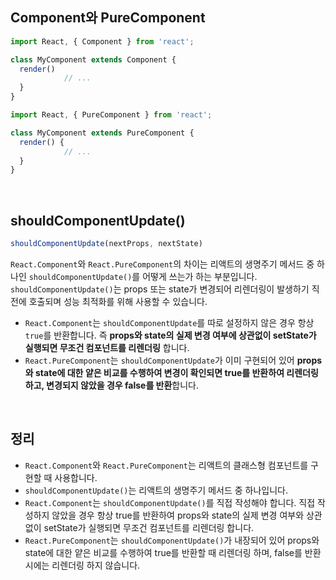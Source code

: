 ## Component와 PureComponent

```jsx
import React, { Component } from 'react';

class MyComponent extends Component {
  render() 
			// ...
  }
}
```

```jsx
import React, { PureComponent } from 'react';

class MyComponent extends PureComponent {
  render() {
			// ...
  }
}
```

<br />

## shouldComponentUpdate()

```jsx
shouldComponentUpdate(nextProps, nextState)
```

`React.Component`와 `React.PureComponent`의 차이는 리액트의 생명주기 메서드 중 하나인 `shouldComponentUpdate()`를 어떻게 쓰는가 하는 부분입니다. `shouldComponentUpdate()`는 props 또는 state가 변경되어 리렌더링이 발생하기 직전에 호출되며 성능 최적화를 위해 사용할 수 있습니다.

- `React.Component`는 `shouldComponentUpdate`를 따로 설정하지 않은 경우 항상 `true`를 반환합니다. 즉 **props와 state의 실제 변경 여부에 상관없이 setState가 실행되면 무조건 컴포넌트를 리렌더링** 합니다.
- `React.PureComponent`는 `shouldComponentUpdate`가 이미 구현되어 있어 **props와 state에 대한 얕은 비교를 수행하여 변경이 확인되면 true를 반환하여 리렌더링 하고, 변경되지 않았을 경우 false를 반환**합니다.

<br />

## 정리

- `React.Component`와 `React.PureComponent`는 리액트의 클래스형 컴포넌트를 구현할 때 사용합니다.
- `shouldComponentUpdate()`는 리액트의 생명주기 메서드 중 하나입니다.
- `React.Component`는 `shouldComponentUpdate()`를 직접 작성해야 합니다. 직접 작성하지 않았을 경우 항상 true를 반환하여 props와 state의 실제 변경 여부와 상관없이 setState가 실행되면 무조건 컴포넌트를 리렌더링 합니다.
- `React.PureComponent`는 `shouldComponentUpdate()`가 내장되어 있어 props와 state에 대한 얕은 비교를 수행하여 true를 반환할 때 리렌더링 하며, false를 반환 시에는 리렌더링 하지 않습니다.
